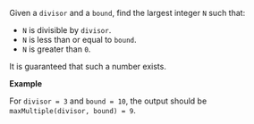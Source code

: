Given a `divisor` and a `bound`, find the largest integer `N` such that:

+ `N` is divisible by `divisor`.
+ `N` is less than or equal to `bound`.
+ `N` is greater than `0`.

It is guaranteed that such a number exists.

__Example__

For `divisor = 3` and `bound = 10`, the output should be<br>
`maxMultiple(divisor, bound) = 9`.
